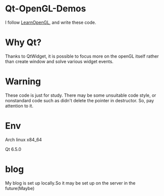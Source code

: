 # Qt-OpenGL-Demos
I follow [LearnOpenGL](https://learnopengl.com/), and write these code.

# Why Qt?
Thanks to QtWidget, it is possible to focus more on the openGL itself rather than create window and solve various widget events.


# Warning
These code is just for study. There may be some unsuitable code style, or nonstandard code such as didn't delete the pointer in destructor. So, pay attention to it.

# Env
<p> Arch linux x84_64 </p>
<p> Qt 6.5.0 </p>


# blog
<p> My blog is set up locally.So it may be set up on the server in the future(Maybe) </p>




